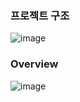 ### 프로젝트 구조 
![image](https://github.com/ykh8383633/asynchronousPaymentSystem/assets/86603009/97818310-d3ba-4dc8-9a91-d2e99080f80a)
### Overview
![image](https://github.com/ykh8383633/asynchronousPaymentSystem/assets/86603009/57f2e11f-c77e-4af5-abaf-b8e1eb4083cd)
